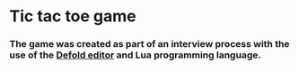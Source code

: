 # Tic tac toe game

### The game was created as part of an interview process with the use of the [Defold editor](https://www.defold.com/) and Lua programming language.
